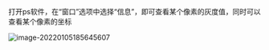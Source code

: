 打开ps软件，在“窗口”选项中选择“信息”，即可查看某个像素的灰度值，同时可以查看某个像素的坐标

![image-20220105185645607](https://raw.githubusercontent.com/junh123/typora_pictures/main/image-20220105185645607.png?token=AM44GFHE3HZTJ54OU6EWX5TB2V43E)

